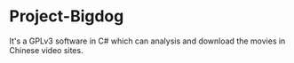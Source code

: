 # Project-Bigdog
It's a GPLv3 software in C# which can analysis and download the movies in Chinese video sites.
